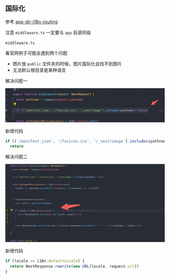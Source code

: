 ## 国际化

参考 [app-dir-i18n-routing](https://github.com/vercel/next.js/tree/canary/examples/app-dir-i18n-routing)

注意 `middleware.ts` 一定要与 `app` 目录同级

`middleware.ts`

看官网例子可能会遇到两个问题

- 图片放 `public` 文件夹的时候，图片国际化会找不到图片
- 无法默认根目录是某种语言

解决问题一

![alt text](image-50.png)

新增代码

```js
if (['/manifest.json', '/favicon.ico', '/_next/image'].includes(pathname))
  return
```

解决问题二

![alt text](image-51.png)

新增代码

```js
if (locale == i18n.defaultLocale) {
  return NextResponse.rewrite(new URL(locale, request.url))
}
```
